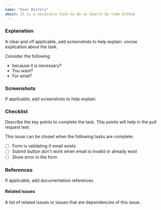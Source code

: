 ```yaml
---
name: "User History"
about: It is a necessary task to do in Search by time Github
---
```


### Explanation

A clear and cIf applicable, add screenshots to help explain.
oncise explication about the task.

Consider the following

- because it is necessary?
- You want?
- For what?

### Screenshots

If applicable, add screenshots to help explain.

### Checklist

Describe the key points to complete the task. This points will help in the pull request test.

This issue can be closed when the following tasks are complete:

- [ ] Form is validating if email exists
- [ ] Submit button don't work when email is invalid or already exist
- [ ] Show error in the form

### References

If applicable, add documentation references

#### Related issues

A list of related issues or issues that are dependencies of this issue.
